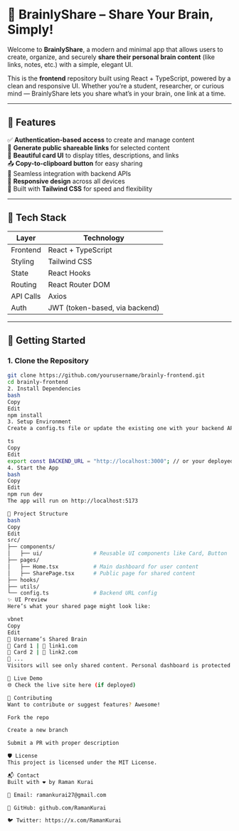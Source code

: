# 🧠 BrainlyShare – Share Your Brain, Simply!

Welcome to **BrainlyShare**, a modern and minimal app that allows users to create, organize, and securely **share their personal brain content** (like links, notes, etc.) with a simple, elegant UI.

This is the **frontend** repository built using React + TypeScript, powered by a clean and responsive UI. Whether you’re a student, researcher, or curious mind — BrainlyShare lets you share what’s in your brain, one link at a time.

---

## 🌟 Features

✅ **Authentication-based access** to create and manage content  
🔗 **Generate public shareable links** for selected content  
🧾 **Beautiful card UI** to display titles, descriptions, and links  
📤 **Copy-to-clipboard button** for easy sharing  
🧩 Seamless integration with backend APIs  
📱 **Responsive design** across all devices  
🎨 Built with **Tailwind CSS** for speed and flexibility

---

## 🔧 Tech Stack

| Layer      | Technology                    |
|------------|-------------------------------|
| Frontend   | React + TypeScript            |
| Styling    | Tailwind CSS                  |
| State      | React Hooks                   |
| Routing    | React Router DOM              |
| API Calls  | Axios                         |
| Auth       | JWT (token-based, via backend) |

---

## 🚀 Getting Started

### 1. Clone the Repository

```bash
git clone https://github.com/yourusername/brainly-frontend.git
cd brainly-frontend
2. Install Dependencies
bash
Copy
Edit
npm install
3. Setup Environment
Create a config.ts file or update the existing one with your backend API:

ts
Copy
Edit
export const BACKEND_URL = "http://localhost:3000"; // or your deployed backend
4. Start the App
bash
Copy
Edit
npm run dev
The app will run on http://localhost:5173

📁 Project Structure
bash
Copy
Edit
src/
├── components/
│   ├── ui/                # Reusable UI components like Card, Button
├── pages/
│   ├── Home.tsx           # Main dashboard for user content
│   ├── SharePage.tsx      # Public page for shared content
├── hooks/
├── utils/
└── config.ts              # Backend URL config
✨ UI Preview
Here’s what your shared page might look like:

vbnet
Copy
Edit
👤 Username’s Shared Brain
📄 Card 1 | 🔗 link1.com
📄 Card 2 | 🔗 link2.com
📄 ...
Visitors will see only shared content. Personal dashboard is protected via auth.

🔗 Live Demo
🌐 Check the live site here (if deployed)

🤝 Contributing
Want to contribute or suggest features? Awesome!

Fork the repo

Create a new branch

Submit a PR with proper description

🛡️ License
This project is licensed under the MIT License.

📬 Contact
Built with ❤️ by Raman Kurai

📧 Email: ramankurai27@gmail.com

🐙 GitHub: github.com/RamanKurai

🐦 Twitter: https://x.com/RamanKurai

